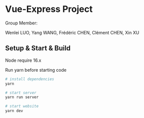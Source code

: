# Vue-Express Project
Group Member:

Wenlei LUO, Yang WANG, Frédéric CHEN, Clément CHEN, Xin XU

## Setup & Start & Build

Node require 16.x

Run yarn before starting code
``` bash
# install dependencies
yarn

# start server
yarn run server

# start website
yarn dev
```